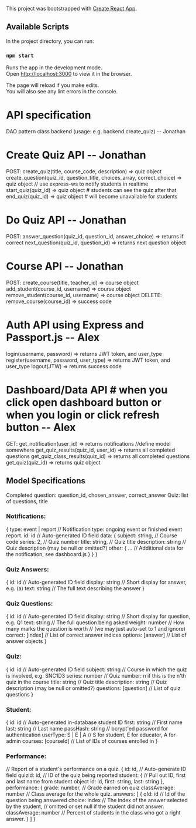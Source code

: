 This project was bootstrapped with [Create React App](https://github.com/facebook/create-react-app).

## Available Scripts

In the project directory, you can run:

### `npm start`

Runs the app in the development mode.<br>
Open [http://localhost:3000](http://localhost:3000) to view it in the browser.

The page will reload if you make edits.<br>
You will also see any lint errors in the console.

# API specification
DAO pattern
class backend (usage: e.g. backend.create_quiz) -- Jonathan
# Create Quiz API -- Jonathan
POST:
  create_quiz(title, course_code, description) => quiz object
  create_question(quiz_id, question_title, choices_array, correct_choice) => quiz object
  // use express-ws to notify students in realtime
  start_quiz(quiz_id) => quiz object # students can see the quiz after that
  end_quiz(quiz_id) => quiz object # will become unavailable for students

# Do Quiz API -- Jonathan
POST:
  answer_question(quiz_id, question_id, answer_choice) => returns if correct
  next_question(quiz_id, question_id) => returns next question object

# Course API -- Jonathan
POST:
  create_course(title, teacher_id) => course object
  add_student(course_id, username) => course object
  remove_student(course_id, username) => course object
DELETE:
  remove_course(course_id) => success code

# Auth API using Express and Passport.js -- Alex
login(username, password) => returns JWT token, and user_type
register(username, password, user_type) => returns JWT token, and user_type
logout(JTW) => returns success code

# Dashboard/Data API # when you click open dashboard button or when you login or click refresh button -- Alex
GET:
  get_notification(user_id) => returns notifications //define model somewhere
  get_quiz_results(quiz_id, user_id) => returns all completed questions
  get_quiz_class_results(quiz_id) => returns all completed questions
  get_quiz(quiz_id) => returns quiz object

## Model Specifications
Completed question: question_id, chosen_answer, correct_answer
Quiz: list of questions, title

### Notifications:
{
  type: event | report   // Notification type: ongoing event or finished event report.
  id: id                 // Auto-generated ID field
  data: {
    subject: string,     // Course code
    series: 2,           // Quiz number
    title: string,       // Quiz title
    description: string  // Quiz description (may be null or omitted?)
    other: {
      ...                // Additional data for the notification, see dashboard.js
    }
  }
}

### Quiz Answers:
{
  id: id                 // Auto-generated ID field
  display: string        // Short display for answer, e.g. (a)
  text: string           // The full text describing the answer
}

### Quiz Questions:
{
  id: id                 // Auto-generated ID field
  display: string        // Short display for question, e.g. Q1
  text: string           // The full question being asked
  weight: number         // How many marks the question is worth
                            // (we may just auto-set to 1 and ignore)
  correct: [index]       // List of correct answer indices
  options: [answer]      // List of answer objects
}

### Quiz:
{
  id: id                 // Auto-generated ID field
  subject: string        // Course in which the quiz is involved, e.g. SNC1D3
  series: number         // Quiz number: n if this is the n'th quiz in the course
  title: string          // Quiz title
  description: string    // Quiz description (may be null or omitted?)
  questions: [question]  // List of quiz questions
}

### Student:
{
  id: id                 // Auto-generated in-database student ID
  first: string          // First name
  last: string           // Last name
  passHash: string       // bcrypt'ed password for authentication
  userType: S | E | A    // S for student, E for educator, A for admin
  courses: [courseId]    // List of IDs of courses enrolled in
}

### Performance:
// Report of a student's performance on a quiz.
{
  id: id,                // Auto-generate ID field
  quizId: id,            // ID of the quiz being reported
  student: {             // Pull out ID, first and last name from student object
    id: id,
    first: string,
    last: string
  },
  performance: {
    grade: number,       // Grade earned on quiz
    classAverage: number // Class average for the whole quiz.
    answers: [
    {
      qId: id            // Id of the question being answered
      choice: index      // The index of the answer selected by the student,
                            // omitted or set null if the student did not answer.
      classAverage: number  // Percent of students in the class who got a right answer.
    }
  ]
}

